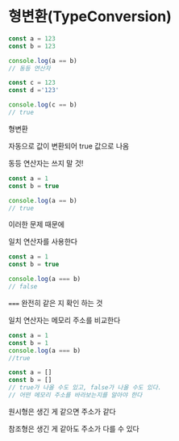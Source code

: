 # 형변환(TypeConversion)

```js
const a = 123
const b = 123

console.log(a == b)
// 동등 연산자

const c = 123
const d ='123'

console.log(c == b)
// true
```
형변환

자동으로 값이 변환되어 true 값으로 나옴

동등 연산자는 쓰지 말 것!

```js
const a = 1
const b = true

console.log(a == b)
// true
```
이러한 문제 때문에

일치 연산자를 사용한다

```js
const a = 1
const b = true

console.log(a === b)
// false
```

`===` 완전히 같은 지 확인 하는 것

일치 연산자는 메모리 주소를 비교한다

```js
const a = 1
const b = 1
console.log(a === b)
//true

const a = []
const b = []
// true가 나올 수도 있고, false가 나올 수도 있다.
// 어떤 메모리 주소를 바라보는지를 알아야 한다
```

원시형은 생긴 게 같으면 주소가 같다

참조형은 생긴 게 같아도 주소가 다를 수 있다